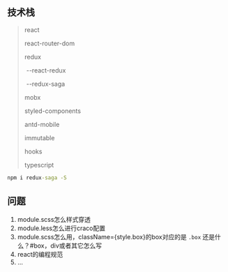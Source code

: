 ## 技术栈

> react
>
> react-router-dom
>
> redux
>
> ​	--react-redux
>
> ​	--redux-saga
>
> mobx
>
> styled-components
>
> antd-mobile
>
> immutable
>
> hooks
>
> typescript

```cmd
npm i redux-saga -S
```

## 问题

1. module.scss怎么样式穿透
2. module.less怎么进行craco配置
3. module.scss怎么用，className={style.box}的box对应的是 `.box` 还是什么？#box，div或者其它怎么写
4. react的编程规范
5. ...
